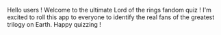 Hello users !
Welcome to the ultimate Lord of the rings fandom quiz !
I'm excited to roll this app to everyone to identify the real fans of the greatest trilogy on Earth.
Happy quizzing !